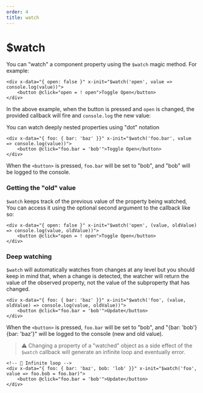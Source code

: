 ```yaml
---
order: 4
title: watch
---
```


# $watch

You can "watch" a component property using the `$watch` magic method. For example:

```alpine
<div x-data="{ open: false }" x-init="$watch('open', value => console.log(value))">
    <button @click="open = ! open">Toggle Open</button>
</div>
```

In the above example, when the button is pressed and `open` is changed, the provided callback will fire and `console.log` the new value:

You can watch deeply nested properties using "dot" notation

```alpine
<div x-data="{ foo: { bar: 'baz' }}" x-init="$watch('foo.bar', value => console.log(value))">
    <button @click="foo.bar = 'bob'">Toggle Open</button>
</div>
```

When the `<button>` is pressed, `foo.bar` will be set to "bob", and "bob" will be logged to the console.

<a name="getting-the-old-value"></a>
### Getting the "old" value

`$watch` keeps track of the previous value of the property being watched, You can access it using the optional second argument to the callback like so:

```alpine
<div x-data="{ open: false }" x-init="$watch('open', (value, oldValue) => console.log(value, oldValue))">
    <button @click="open = ! open">Toggle Open</button>
</div>
```

<a name="deep-watching"></a>
### Deep watching

`$watch` will automatically watches from changes at any level but you should keep in mind that, when a change is detected, the watcher will return the value of the observed property, not the value of the subproperty that has changed.

```alpine
<div x-data="{ foo: { bar: 'baz' }}" x-init="$watch('foo', (value, oldValue) => console.log(value, oldValue))">
    <button @click="foo.bar = 'bob'">Update</button>
</div>
```

When the `<button>` is pressed, `foo.bar` will be set to "bob", and "{bar: 'bob'} {bar: 'baz'}" will be logged to the console (new and old value).

> ⚠️ Changing a property of a "watched" object as a side effect of the `$watch` callback will generate an infinite loop and eventually error. 

```alpine
<!-- 🚫 Infinite loop -->
<div x-data="{ foo: { bar: 'baz', bob: 'lob' }}" x-init="$watch('foo', value => foo.bob = foo.bar)">
    <button @click="foo.bar = 'bob'">Update</button>
</div>
```
